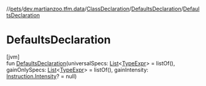 //[pets](../../../../index.md)/[dev.martianzoo.tfm.data](../../index.md)/[ClassDeclaration](../index.md)/[DefaultsDeclaration](index.md)/[DefaultsDeclaration](-defaults-declaration.md)

# DefaultsDeclaration

[jvm]\
fun [DefaultsDeclaration](-defaults-declaration.md)(universalSpecs: [List](https://kotlinlang.org/api/latest/jvm/stdlib/kotlin.collections/-list/index.html)&lt;[TypeExpr](../../../dev.martianzoo.tfm.pets.ast/-type-expr/index.md)&gt; = listOf(), gainOnlySpecs: [List](https://kotlinlang.org/api/latest/jvm/stdlib/kotlin.collections/-list/index.html)&lt;[TypeExpr](../../../dev.martianzoo.tfm.pets.ast/-type-expr/index.md)&gt; = listOf(), gainIntensity: [Instruction.Intensity](../../../dev.martianzoo.tfm.pets.ast/-instruction/-intensity/index.md)? = null)

